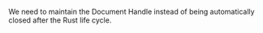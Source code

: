We need to maintain the Document Handle instead of being automatically closed after the Rust life cycle.
